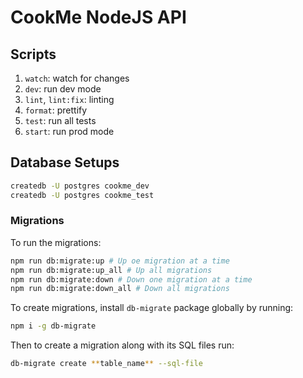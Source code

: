 # CookMe NodeJS API

## Scripts

1. `watch`: watch for changes
2. `dev`: run dev mode
3. `lint`, `lint:fix`: linting
4. `format`: prettify
5. `test`: run all tests
6. `start`: run prod mode

## Database Setups

```bash
createdb -U postgres cookme_dev
createdb -U postgres cookme_test
```

### Migrations

To run the migrations:

```bash
npm run db:migrate:up # Up oe migration at a time
npm run db:migrate:up_all # Up all migrations
npm run db:migrate:down # Down one migration at a time
npm run db:migrate:down_all # Down all migrations
```

To create migrations, install `db-migrate` package globally by running:

```bash
npm i -g db-migrate
```

Then to create a migration along with its SQL files run:

```bash
db-migrate create **table_name** --sql-file
```
